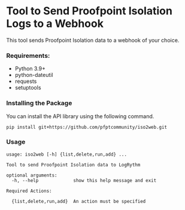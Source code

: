 # Tool to Send Proofpoint Isolation Logs to a Webhook

This tool sends Proofpoint Isolation data to a webhook of your choice. 

### Requirements:

* Python 3.9+
* python-dateutil
* requests
* setuptools
 
### Installing the Package
You can install the API library using the following command. 
```
pip install git+https://github.com/pfptcommunity/iso2web.git
```

### Usage

```
usage: iso2web [-h] {list,delete,run,add} ...

Tool to send Proofpoint Isolation data to LogRythm

optional arguments:
  -h, --help             show this help message and exit

Required Actions:

  {list,delete,run,add}  An action must be specified
```
